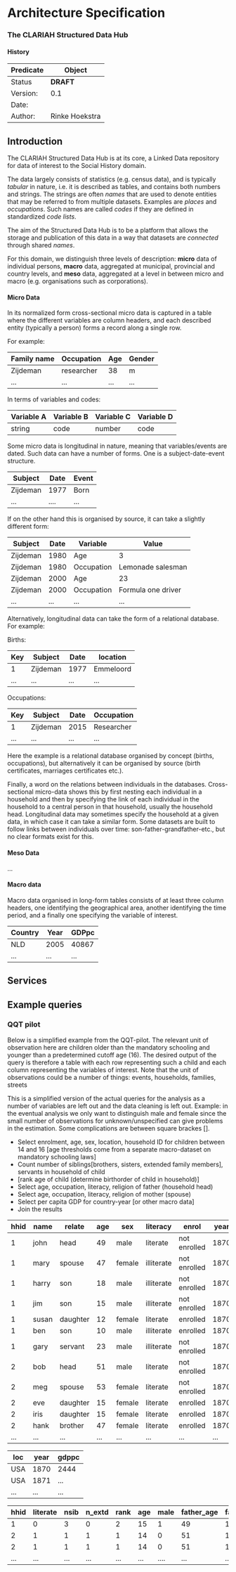 # Architecture Specification
### The CLARIAH Structured Data Hub


#### History
Predicate | Object
--------- | --------------
Status    | **DRAFT**
Version:  | 0.1
Date:     |
Author:   | Rinke Hoekstra


## Introduction

The CLARIAH Structured Data Hub is at its core, a Linked Data repository for data of interest to the Social History domain.

The data largely consists of statistics (e.g. census data), and is typically *tabular* in nature, i.e. it is described as tables, and contains both numbers and strings. The strings are often *names* that are used to denote entities that may be referred to from multiple datasets. Examples are *places* and *occupations*. Such names are called *codes* if they are defined in standardized *code lists*.

The aim of the Structured Data Hub is to be a platform that allows the storage and publication of this data in a way that datasets are *connected* through shared *names*.



For this domain, we distinguish three levels of description: **micro** data of individual persons, **macro** data, aggregated at municipal, provincial and country levels, and **meso** data, aggregated at a level in between micro and macro (e.g. organisations such as corporations).

#### Micro Data
In its normalized form cross-sectional micro data is captured in a table where the different variables are column headers, and each described entity (typically a person) forms a record along a single row.

For example:

Family name | Occupation | Age        | Gender
----------- | ---------- | ---------- | ------
Zijdeman    | researcher | 38         | m
...         | ...        | ...        | ...

In terms of variables and codes:

Variable A | Variable B | Variable C | Variable D
---------- | ---------- | ---------- | ----------
string     | code       | number     | code

Some micro data is longitudinal in nature, meaning that variables/events are dated. Such data can have a number of forms. One is a subject-date-event structure.

Subject  | Date | Event
---------|------|------
Zijdeman | 1977 | Born
...      | .... | ...

If on the other hand this is organised by source, it can take a slightly different form:

Subject | Date | Variable  | Value
--------|------|-----------|-------
Zijdeman| 1980 | Age       | 3
Zijdeman| 1980 | Occupation| Lemonade salesman
Zijdeman| 2000 | Age       | 23
Zijdeman| 2000 | Occupation| Formula one driver
...     | ...  | ...       | ...

Alternatively, longitudinal data can take the form of a relational database. For example:

Births:

Key|Subject | Date | location
---|--------|------|----------
1  |Zijdeman| 1977 | Emmeloord
...|...     | ...  | ...

Occupations:

Key|Subject | Date | Occupation
---|--------|------|-----------
1  |Zijdeman| 2015 | Researcher
...|...     | ...  | ...

Here the example is a relational database organised by concept (births, occupations), but alternatively it can be organised by source (birth certificates, marriages certificates etc.).

Finally, a word on the relations between individuals in the databases. Cross-sectional micro-data shows this by first nesting each individual in a household and then by specifying the link of each individual in the household to a central person in that household, usually the household head. Longitudinal data may sometimes specify the household at a given data, in which case it can take a similar form. Some datasets are built to follow links between individuals over time: son-father-grandfather-etc., but no clear formats exist for this.

#### Meso Data

...

#### Macro data

Macro data organised in long-form tables consists of at least three column headers, one identifying the geographical area, another identifying the time period, and a finally one specifying the variable of interest.

Country | Year | GDPpc
--------|------|------
NLD     | 2005 | 40867
...     | ...  | ...

## Services

## Example queries

### QQT pilot
Below is a simplified example from the QQT-pilot. The relevant unit of observation here are children older than the mandatory schooling and younger than a predetermined cutoff age (16). The desired output of the query is therefore a table with each row representing such a child and each column representing the variables of interest. Note that the unit of observations could be a number of things: events, households, families, streets

This is a simplified version of the actual queries for the analysis as a number of variables are left out and the data cleaning is left out. Example: in the eventual analysis we only want to distinguish male and female since the small number of observations for unknown/unspecified can give problems in the estimation. Some complications are between square brackes [].
* Select enrolment, age, sex, location, household ID for children between 14 and 16 [age thresholds come from a separate macro-dataset on mandatory schooling laws]
* Count number of siblings[brothers, sisters, extended family members], servants in household of child
* [rank age of child (determine birthorder of child in household)]
* Select age, occupation, literacy, religion of father (household head)
* Select age, occupation, literacy, religion of mother (spouse)
* Select per capita GDP for country-year [or other macro data]
* Join the results

hhid |name |relate  |age|sex   |literacy  |enrol         |year|country|...
-----|-----|--------|---|------|----------|--------------|----|-------|---
1    |john |head    |49 |male  |literate  |not enrolled  |1870| USA   |...
1    |mary |spouse  |47 |female|illiterate|not enrolled  |1870| USA   |...
1    |harry|son     |18 |male  |illiterate|not enrolled  |1870| USA   |...
1    |jim  |son     |15 |male  |illiterate|not enrolled  |1870| USA   |...
1    |susan|daughter|12 |female|literate  |enrolled      |1870| USA   |...
1    |ben  |son     |10 |male  |illiterate|enrolled      |1870| USA   |...
1    |gary |servant |23 |male  |illiterate|not enrolled  |1870| USA   |...
2    |bob  |head    |51 |male  |literate  |not enrolled  |1870| USA   |...
2    |meg  |spouse  |53 |female|literate  |not enrolled  |1870| USA   |...
2    |eve  |daughter|15 |female|literate  |enrolled      |1870| USA   |...
2    |iris |daughter|15 |female|literate  |enrolled      |1870| USA   |...
2    |hank |brother |47 |female|literate  |enrolled      |1870| USA   |...
...  |...  |...     |...|...   |...       |...           |... | ...   |...


loc|year| gdppc
---|----|-------
USA|1870| 2444
USA|1871| ...
...|... | ...

hhid|literate|nsib|n_extd|rank|age|male|father_age|father_literate|...|year|GDPpc|...
----|--------|----|------|----|---|----|----------|---------------|---|----|-----|---
1   |0       |3   |0     |2   |15 |1   |49        |1              |...|1870|2444 |...
2   |1       |1   |1     |1   |14 |0   |51        |1              |...|1870|2444 |...
2   |1       |1   |1     |1   |14 |0   |51        |1              |...|1870|2444 |...
... |...     |... |...   |... |...|....|...       |...            |...|1870|2444 |...
